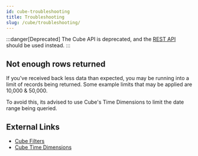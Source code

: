 ```yaml
---
id: cube-troubleshooting
title: Troubleshooting
slug: /cube/troubleshooting/
---
```


:::danger[Deprecated]
The Cube API is deprecated, and the [REST API](./rest.md) should be used instead.
:::

## Not enough rows returned

If you've received back less data than expected, you may be running into a limit of records being returned. Some example limits that may be applied are 10,000 & 50,000.

To avoid this, its advised to use Cube's Time Dimensions to limit the date range being queried.

## External Links

-   [Cube Filters](https://cube.dev/docs/product/apis-integrations/rest-api/query-format#filters-format)
-   [Cube Time Dimensions](https://cube.dev/docs/product/apis-integrations/rest-api/query-format#time-dimensions-format)
